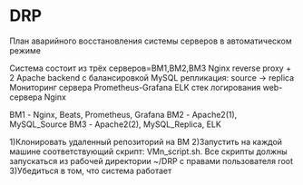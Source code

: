 # DRP
План аварийного восстановления системы серверов в автоматическом режиме

Система состоит из трёх серверов=ВМ1,ВМ2,ВМ3
Nginx reverse proxy + 2 Apache backend с балансировкой
MySQL репликация: source → replica
Мониторинг сервера Prometheus-Grafana
ELK стек логирования web-сервера Nginx 

ВМ1 - Nginx, Beats, Prometheus, Grafana 
ВМ2 - Apache2(1), MySQL_Source 
ВМ3 - Apache2(2), MySQL_Replica, ELK

1)Клонировать удаленный репозиторий на ВМ 
2)Запустить на каждой машине соответствующий скрипт: VMn_script.sh. Все скрипты должны запускаться из рабочей директории ~/DRP с правами пользователя root
3)Убедиться в том, что система работает

